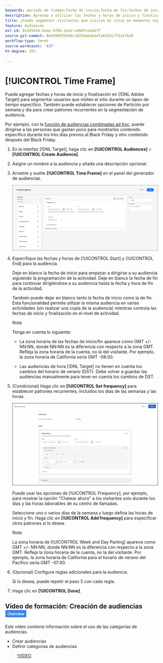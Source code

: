 ```yaml
---
keywords: periodo de tiempo;fecha de inicio;fecha de fin;fechas de inicio/fin;intervalo de tiempo;programación de Target;partición por semana;partición por día;partición
description: Aprenda a utilizar las fechas y horas de inicio y finalización para aproximarse a los usuarios que visitan el sitio durante un lapso de tiempo específico.
title: ¿Puedo segmentar visitantes que visitan mi sitio en momentos específicos?
feature: Audiences
exl-id: 814d545d-baee-4f8b-a2ed-ed68fceaeb7f
source-git-commit: 0e4698935b90cc0236abe6a47a6183c7fd2a7b20
workflow-type: tm+mt
source-wordcount: '437'
ht-degree: 35%

---
```


# [!UICONTROL Time Frame]

Puede agregar fechas y horas de inicio y finalización en [!DNL Adobe Target] para segmentar usuarios que visiten el sitio durante un lapso de tiempo específico. También puede establecer opciones de Partición por semana y día para crear patrones recurrentes en la segmentación de audiencia.

Por ejemplo, con la [función de audiencias combinadas ad hoc](/help/main/c-target/combining-multiple-audiences.md#concept_A7386F1EA4394BD2AB72399C225981E5), puede dirigirse a las personas que gastan poco para mostrarles contenido específico durante los tres días previos al Black Friday y otro contenido después del Black Friday.

1. En la interfaz [!DNL Target], haga clic en **[!UICONTROL Audiences]** > **[!UICONTROL Create Audience]**.
1. Asigne un nombre a la audiencia y añada una descripción opcional.
1. Arrastre y suelte **[!UICONTROL Time Frame]** en el panel del generador de audiencias.

   ![imagen target_timeframe_dialog](assets/target_timeframe_dialog.png)

1. Especifique las fechas y horas de [!UICONTROL Start] y [!UICONTROL End] para la audiencia.

   Deje en blanco la fecha de inicio para empezar a dirigirse a su audiencia siguiendo la programación de la actividad. Deje en blanco la fecha de fin para continuar dirigiéndose a su audiencia hasta la fecha y hora de fin de la actividad.

   También puede dejar en blanco tanto la fecha de inicio como la de fin. Esta funcionalidad permite utilizar la misma audiencia en varias actividades (sin realizar una copia de la audiencia) mientras controla las fechas de inicio y finalización en el nivel de actividad.

   >[!NOTE]
   >
   >Tenga en cuenta lo siguiente:
   >
   >* La zona horaria de las fechas de inicio/fin aparece como GMT +/-NN:NN, donde NN:NN es la diferencia con respecto a la zona GMT. Refleja la zona horaria de la cuenta, no la del visitante. Por ejemplo, la zona horaria de California sería GMT -08:00.
   >
   >* Las audiencias de hora [!DNL Target] no tienen en cuenta los cambios del horario de verano (DST). Debe volver a guardar las audiencias manualmente para tener en cuenta los cambios de DST.

1. (Condicional) Haga clic en **[!UICONTROL Set frequency]** para establecer patrones recurrentes, incluidos los días de las semanas y las horas.

   ![División por semana y día](assets/week_and_day_parting.png)

   Puede usar las opciones de [!UICONTROL Frequency], por ejemplo, para mostrar la opción &quot;Chatear ahora&quot; a los visitantes solo durante los días y las horas laborables de su centro de llamadas.

   Seleccione uno o varios días de la semana y luego defina las horas de inicio y fin. Haga clic en **[!UICONTROL Add frequency]** para especificar otros patrones si lo desea.

   >[!NOTE]
   >
   >La zona horaria de [!UICONTROL Week and Day Parting] aparece como GMT +/- NN:NN, donde NN:NN es la diferencia con respecto a la zona GMT. Refleja la zona horaria de la cuenta, no la del visitante. Por ejemplo, la zona horaria de California para el horario de verano del Pacífico sería GMT -07:00.

1. (Opcional) Configure reglas adicionales para la audiencia.

   Si lo desea, puede repetir el paso 5 con cada regla.

1. Haga clic en **[!UICONTROL Done]**.

## Vídeo de formación: Creación de audiencias ![Distintivo de información general](/help/main/assets/overview.png)

Este vídeo contiene información sobre el uso de las categorías de audiencias.

* Crear audiencias
* Definir categorías de audiencias

>[!VIDEO](https://video.tv.adobe.com/v/17392)

